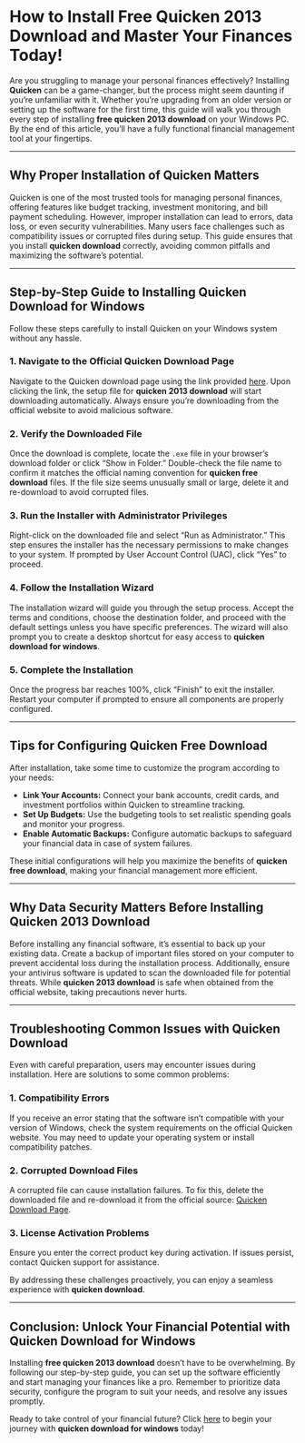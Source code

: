 # How to Install **Free Quicken 2013 Download** and Master Your Finances Today!

Are you struggling to manage your personal finances effectively? Installing **Quicken** can be a game-changer, but the process might seem daunting if you’re unfamiliar with it. Whether you’re upgrading from an older version or setting up the software for the first time, this guide will walk you through every step of installing **free quicken 2013 download** on your Windows PC. By the end of this article, you’ll have a fully functional financial management tool at your fingertips.

---

## Why Proper Installation of Quicken Matters

Quicken is one of the most trusted tools for managing personal finances, offering features like budget tracking, investment monitoring, and bill payment scheduling. However, improper installation can lead to errors, data loss, or even security vulnerabilities. Many users face challenges such as compatibility issues or corrupted files during setup. This guide ensures that you install **quicken download** correctly, avoiding common pitfalls and maximizing the software’s potential.

---

## Step-by-Step Guide to Installing **Quicken Download for Windows**

Follow these steps carefully to install Quicken on your Windows system without any hassle.

### 1. Navigate to the Official Quicken Download Page
Navigate to the Quicken download page using the link provided [here](https://quicken.com/download). Upon clicking the link, the setup file for **quicken 2013 download** will start downloading automatically. Always ensure you’re downloading from the official website to avoid malicious software.

### 2. Verify the Downloaded File
Once the download is complete, locate the `.exe` file in your browser’s download folder or click “Show in Folder.” Double-check the file name to confirm it matches the official naming convention for **quicken free download** files. If the file size seems unusually small or large, delete it and re-download to avoid corrupted files.

### 3. Run the Installer with Administrator Privileges
Right-click on the downloaded file and select “Run as Administrator.” This step ensures the installer has the necessary permissions to make changes to your system. If prompted by User Account Control (UAC), click “Yes” to proceed.

### 4. Follow the Installation Wizard
The installation wizard will guide you through the setup process. Accept the terms and conditions, choose the destination folder, and proceed with the default settings unless you have specific preferences. The wizard will also prompt you to create a desktop shortcut for easy access to **quicken download for windows**.

### 5. Complete the Installation
Once the progress bar reaches 100%, click “Finish” to exit the installer. Restart your computer if prompted to ensure all components are properly configured.

---

## Tips for Configuring **Quicken Free Download**

After installation, take some time to customize the program according to your needs:

- **Link Your Accounts:** Connect your bank accounts, credit cards, and investment portfolios within Quicken to streamline tracking.
- **Set Up Budgets:** Use the budgeting tools to set realistic spending goals and monitor your progress.
- **Enable Automatic Backups:** Configure automatic backups to safeguard your financial data in case of system failures.

These initial configurations will help you maximize the benefits of **quicken free download**, making your financial management more efficient.

---

## Why Data Security Matters Before Installing **Quicken 2013 Download**

Before installing any financial software, it’s essential to back up your existing data. Create a backup of important files stored on your computer to prevent accidental loss during the installation process. Additionally, ensure your antivirus software is updated to scan the downloaded file for potential threats. While **quicken 2013 download** is safe when obtained from the official website, taking precautions never hurts.

---

## Troubleshooting Common Issues with **Quicken Download**

Even with careful preparation, users may encounter issues during installation. Here are solutions to some common problems:

### 1. Compatibility Errors
If you receive an error stating that the software isn’t compatible with your version of Windows, check the system requirements on the official Quicken website. You may need to update your operating system or install compatibility patches.

### 2. Corrupted Download Files
A corrupted file can cause installation failures. To fix this, delete the downloaded file and re-download it from the official source: [Quicken Download Page](https://quicken.com/download).

### 3. License Activation Problems
Ensure you enter the correct product key during activation. If issues persist, contact Quicken support for assistance.

By addressing these challenges proactively, you can enjoy a seamless experience with **quicken download**.

---

## Conclusion: Unlock Your Financial Potential with **Quicken Download for Windows**

Installing **free quicken 2013 download** doesn’t have to be overwhelming. By following our step-by-step guide, you can set up the software efficiently and start managing your finances like a pro. Remember to prioritize data security, configure the program to suit your needs, and resolve any issues promptly.

Ready to take control of your financial future? Click [here](https://quicken.com/download) to begin your journey with **quicken download for windows** today!
